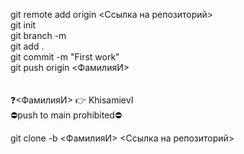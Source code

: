 git remote add origin <Ссылка на репозиторий> </br>
git init <br/>
git branch -m <status> <br/>
git add . <br/>
git commit -m "First work" <br/>
git push origin <ФамилияИ> <br/>
 <br/>
 <br/>
❓<ФамилияИ> 👉 KhisamievI <br/>
⛔push to main prohibited⛔



git clone -b <ФамилияИ> <Ссылка на репозиторий>
